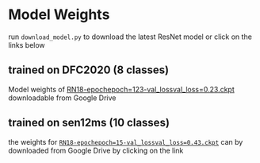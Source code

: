# Model Weights

run `download_model.py` to download the latest ResNet model or click on the links below

## trained on DFC2020 (8 classes)

Model weights of [RN18-epochepoch=123-val_lossval_loss=0.23.ckpt](https://drive.google.com/file/d/1Fxy-7fih22uTvMcHaqbGA8RjKzO6SDk6/view?usp=drive_link
) downloadable from Google Drive 

## trained on sen12ms (10 classes)
the weights for [`RN18-epochepoch=15-val_lossval_loss=0.43.ckpt`](https://drive.google.com/file/d/1J8TLk9fcofyAFD9-Ag08ZBDd30BDK7Cb/view?usp=sharing) can by downloaded from Google Drive by clicking on the 
link
